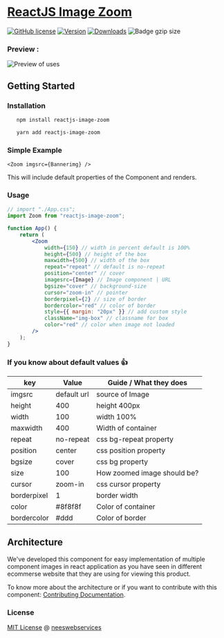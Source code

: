 # [ReactJS Image Zoom](https://www.npmjs.com/package/reactjs-image-zoom)

[![GitHub license](https://img.shields.io/npm/l/reactjs-image-zoom.svg?style=plastic)]() [![Version](https://img.shields.io/npm/v/reactjs-image-zoom)](https://www.npmjs.com/package/reactjs-image-zoom)
[![Downloads](https://img.shields.io/npm/dw/reactjs-image-zoom?style=plastic)](http://www.npmtrends.com/reactjs-image-zoom)
![Badge gzip size](https://img.shields.io/bundlephobia/min/reactjs-image-zoom)

### Preview :

![Preview of uses](https://res.cloudinary.com/dacp0r5b7/image/upload/v1662852052/icons/github/2022-09-11_04-00-44_2_z0zvlk.gif)

## Getting Started

### **Installation**

```sh
   npm install reactjs-image-zoom
```

```sh
   yarn add reactjs-image-zoom
```

### Simple Example

```tsx
<Zoom imgsrc={Bannerimg} />
```

This will include default properties of the Component and renders.

### Usage

```jsx
// import "./App.css";
import Zoom from "reactjs-image-zoom";

function App() {
    return (
        <Zoom
            width={150} // width in percent default is 100%
            height={500} // height of the box
            maxwidth={500} // width of the box
            repeat="repeat" // default is no-repeat
            position="center" // cover
            imagesrc={Image} // Image component | URL
            bgsize="cover" // background-size
            cursor="zoom-in" // pointer
            borderpixel={2} // size of border
            bordercolor="red" // color of border
            style={{ margin: "20px" }} // add custom style
            className="img-box" // classname for box
            color="red" // color when image not loaded
        />
    );
}
```

<!-- [Live examples](https://lyef.github.io/lyef-counter) -->

### If you know about default values 👍

| key         | Value       | Guide / What they does      |
| ----------- | ----------- | --------------------------- |
| imgsrc      | default url | source of Image             |
| height      | 400         | height 400px                |
| width       | 100         | width 100%                  |
| maxwidth    | 400         | Width of container          |
| repeat      | no-repeat   | css bg-repeat property      |
| position    | center      | css position property       |
| bgsize      | cover       | css bg property             |
| size        | 100         | How zoomed image should be? |
| cursor      | zoom-in     | css cursor property         |
| borderpixel | 1           | border width                |
| color       | #8f8f8f     | Color of container          |
| bordercolor | #ddd        | Color of border             |

## Architecture

We've developed this component for easy implementation of multiple component images in react application as you have seen in different ecommerse website that they are using for viewing this product.

To know more about the architecture or if you want to contribute with this component: [Contributing Documentation](https://github.com/neeswebservices/reactjs-image-zoom/graphs/contributors).

### License

[MIT License](https://github.com/neeswebservices/reactjs-image-zoom/master/LICENSE.md) @ [neeswebservices](https://nischal-dahal.com.np/)
